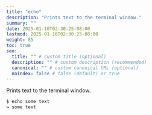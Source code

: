 ```yaml
---
title: "echo"
description: "Prints text to the terminal window."
summary: ""
date: 2025-01-16T02:30:25-08:00
lastmod: 2025-01-16T02:30:25-08:00
weight: 85
toc: true
seo:
  title: "" # custom title (optional)
  description: "" # custom description (recommended)
  canonical: "" # custom canonical URL (optional)
  noindex: false # false (default) or true
---
```


Prints text to the terminal window.

```bash
$ echo some text
↪ some text
```
